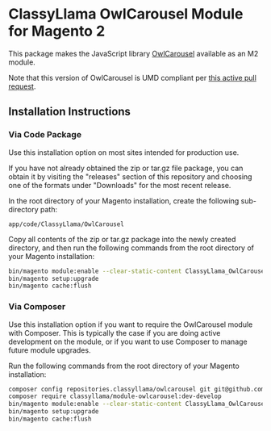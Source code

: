 # ClassyLlama OwlCarousel Module for Magento 2

This package makes the JavaScript library [OwlCarousel](https://github.com/OwlCarousel2/OwlCarousel2) available as an M2 module.

Note that this version of OwlCarousel is UMD compliant per [this active pull request](https://github.com/OwlCarousel2/OwlCarousel2/pull/1048).

## Installation Instructions

### Via Code Package

Use this installation option on most sites intended for production use.
 
If you have not already obtained the zip or tar.gz file package, you can obtain it by visiting the "releases" section of this repository and choosing one of the formats under "Downloads" for the most recent release.

In the root directory of your Magento installation, create the following sub-directory path:
 
```
app/code/ClassyLlama/OwlCarousel
```

Copy all contents of the zip or tar.gz package into the newly created directory, and then run the following commands from the root directory of your Magento installation:

```bash
bin/magento module:enable --clear-static-content ClassyLlama_OwlCarousel
bin/magento setup:upgrade
bin/magento cache:flush
```

### Via Composer

Use this installation option if you want to require the OwlCarousel module with Composer. This is typically the case if you are doing active development on the module, or if you want to use Composer to manage future module upgrades.
 
Run the following commands from the root directory of your Magento installation:

```bash
composer config repositories.classyllama/owlcarousel git git@github.com:classyllama/ClassyLlama_OwlCarousel.git
composer require classyllama/module-owlcarousel:dev-develop
bin/magento module:enable --clear-static-content ClassyLlama_OwlCarousel
bin/magento setup:upgrade
bin/magento cache:flush
```